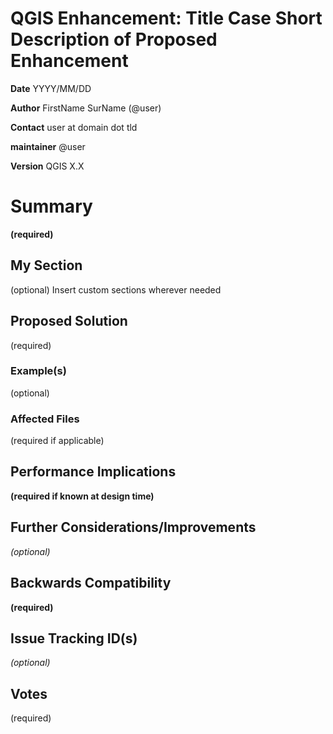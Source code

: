# QGIS Enhancement: Title Case Short Description of Proposed Enhancement

**Date** YYYY/MM/DD

**Author** FirstName SurName (@user)

**Contact** user at domain dot tld

**maintainer** @user

**Version** QGIS X.X

# Summary

**(required)**

## My Section

(optional) Insert custom sections wherever needed

## Proposed Solution

(required)

### Example(s)

(optional)

### Affected Files

(required if applicable)

## Performance Implications

**(required if known at design time)**

## Further Considerations/Improvements

*(optional)*

## Backwards Compatibility

**(required)**

## Issue Tracking ID(s)

*(optional)*

## Votes

(required)
